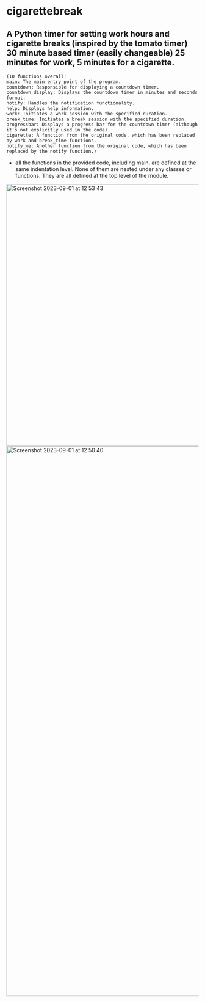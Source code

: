 # cigarettebreak
A Python timer for setting work hours and cigarette breaks (inspired by the tomato timer)
30 minute based timer (easily changeable) 25 minutes for work, 5 minutes for a cigarette.
-
    (10 functions overall:     
    main: The main entry point of the program.
    countdown: Responsible for displaying a countdown timer.
    countdown_display: Displays the countdown timer in minutes and seconds format.
    notify: Handles the notification functionality.
    help: Displays help information.
    work: Initiates a work session with the specified duration.
    break_time: Initiates a break session with the specified duration.
    progressbar: Displays a progress bar for the countdown timer (although it's not explicitly used in the code).
    cigarette: A function from the original code, which has been replaced by work and break_time functions.
    notify_me: Another function from the original code, which has been replaced by the notify function.)
-
    all the functions in the provided code, including main, are defined at the same indentation level. None of them are nested under any classes or functions. They are all defined at the top level of the module.
    
<img width="686" alt="Screenshot 2023-09-01 at 12 53 43" src="https://github.com/leonhanukaev/cigarettebreak/assets/142434941/3de84727-b5e2-4dc0-b0d6-f385f0ebde06">
<img width="1440" alt="Screenshot 2023-09-01 at 12 50 40" src="https://github.com/leonhanukaev/cigarettebreak/assets/142434941/cc3b1d6b-7587-4cca-9492-858858f8ade6">
